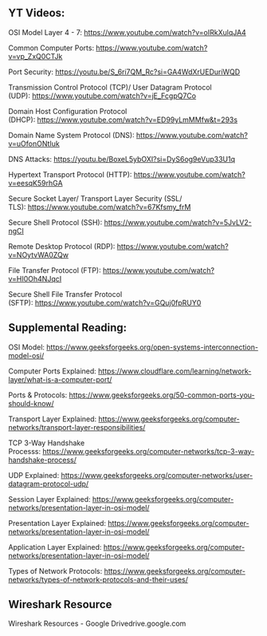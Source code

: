 

## YT Videos:

OSI Model Layer 4 - 7: https://www.youtube.com/watch?v=oIRkXulqJA4

Common Computer Ports: https://www.youtube.com/watch?v=vp_ZxQ0CTJk

Port Security: https://youtu.be/S_6ri7QM_Rc?si=GA4WdXrUEDuriWQD

Transmission Control Protocol (TCP)/ User Datagram Protocol (UDP): https://www.youtube.com/watch?v=jE_FcgpQ7Co

Domain Host Configuration Protocol (DHCP): https://www.youtube.com/watch?v=ED99yLmMMfw&t=293s

Domain Name System Protocol (DNS): https://www.youtube.com/watch?v=uOfonONtIuk

DNS Attacks: https://youtu.be/BoxeL5ybOXI?si=DyS6og9eVup33U1q

Hypertext Transport Protocol (HTTP): https://www.youtube.com/watch?v=eesqK59rhGA

Secure Socket Layer/ Transport Layer Security (SSL/ TLS): https://www.youtube.com/watch?v=67Kfsmy_frM

Secure Shell Protocol (SSH): https://www.youtube.com/watch?v=5JvLV2-ngCI

Remote Desktop Protocol (RDP): https://www.youtube.com/watch?v=NOytvWA0ZQw

File Transfer Protocol (FTP): https://www.youtube.com/watch?v=HI0Oh4NJqcI

Secure Shell File Transfer Protocol (SFTP): https://www.youtube.com/watch?v=GQuj0fpRUY0



## Supplemental Reading:

OSI Model: https://www.geeksforgeeks.org/open-systems-interconnection-model-osi/

Computer Ports Explained: https://www.cloudflare.com/learning/network-layer/what-is-a-computer-port/

Ports & Protocols: https://www.geeksforgeeks.org/50-common-ports-you-should-know/

Transport Layer Explained: https://www.geeksforgeeks.org/computer-networks/transport-layer-responsibilities/

TCP 3-Way Handshake Processs: https://www.geeksforgeeks.org/computer-networks/tcp-3-way-handshake-process/

UDP Explained: https://www.geeksforgeeks.org/computer-networks/user-datagram-protocol-udp/

Session Layer Explained: https://www.geeksforgeeks.org/computer-networks/presentation-layer-in-osi-model/

Presentation Layer Explained: https://www.geeksforgeeks.org/computer-networks/presentation-layer-in-osi-model/

Application Layer Explained: https://www.geeksforgeeks.org/computer-networks/presentation-layer-in-osi-model/

Types of Network Protocols: https://www.geeksforgeeks.org/computer-networks/types-of-network-protocols-and-their-uses/



## Wireshark Resource

Wireshark Resources - Google Drivedrive.google.com
